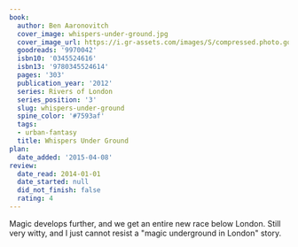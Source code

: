 ```yaml
---
book:
  author: Ben Aaronovitch
  cover_image: whispers-under-ground.jpg
  cover_image_url: https://i.gr-assets.com/images/S/compressed.photo.goodreads.com/books/1341006340l/9970042._SX98_.jpg
  goodreads: '9970042'
  isbn10: '0345524616'
  isbn13: '9780345524614'
  pages: '303'
  publication_year: '2012'
  series: Rivers of London
  series_position: '3'
  slug: whispers-under-ground
  spine_color: '#7593af'
  tags:
  - urban-fantasy
  title: Whispers Under Ground
plan:
  date_added: '2015-04-08'
review:
  date_read: 2014-01-01
  date_started: null
  did_not_finish: false
  rating: 4
---
```


Magic develops further, and we get an entire new race below London. Still very witty, and I just cannot resist a "magic underground in London" story.
